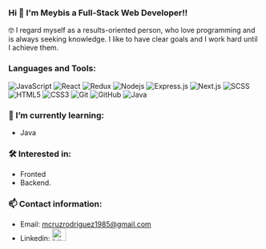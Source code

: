 ### Hi 👋 I'm Meybis a Full-Stack Web Developer!!    

🤓 I regard myself as a results-oriented person, who love programming and is always seeking knowledge. I like to have clear goals and I work hard until I achieve them.

<h3 align="left">Languages and Tools:</h3> 
 
![JavaScript](https://img.shields.io/badge/-JavaScript-black?style=flat-square&logo=javascript)
![React](https://img.shields.io/badge/-React-black?style=flat-square&logo=react)
![Redux](https://img.shields.io/badge/-Redux-black?style=flat-square&logo=Redux)
![Nodejs](https://img.shields.io/badge/-Nodejs-black?style=flat-square&logo=Node.js)
![Express.js](https://img.shields.io/badge/-Express-black?style=flat-square&logo=expressjs)
![Next.js](https://img.shields.io/badge/-Next-black?style=flat-square&logo=Next.js)
![SCSS](https://img.shields.io/badge/-SCSS-black?style=flat-square&logo=SASS)
![HTML5](https://img.shields.io/badge/-HTML5-black?style=flat-square&logo=html5&logoColor=white)
![CSS3](https://img.shields.io/badge/-CSS3-black?style=flat-square&logo=css3)
![Git](https://img.shields.io/badge/-Git-black?style=flat-square&logo=git)
![GitHub](https://img.shields.io/badge/-GitHub-black?style=flat-square&logo=github)
![Java](https://img.shields.io/badge/Spring-6DB33F?style=for-the-badge&logo=spring&logoColor=white)



<h3 align="left">🌱 I’m currently learning:</h3> 

- Java


<h3 align="left">🛠 Interested in:</h3>

- Fronted
- Backend.



<h3 align="left"> 📫 Contact information:</h3>

- Email:  <a href="mailto:mcruzrodriguez1985@gmail.com">mcruzrodriguez1985@gmail.com</a>
- Linkedin:
<a href="https://www.linkedin.com/in/meybis-cruz-rodriguez-5335b8234/" target="blank"><img  src="https://raw.githubusercontent.com/rahuldkjain/github-profile-readme-generator/master/src/images/icons/Social/linked-in-alt.svg" alt="https://www.linkedin.com/in/meybis-cruz-rodriguez-5335b8234/" height="25" width="28" /></a>


<!--
**mcruzr85/mcruzr85** is a ✨ _special_ ✨ repository because its `README.md` (this file) appears on your GitHub profile.

Here are some ideas to get you started:

- 🔭 I’m currently working on ...
- 🌱 I’m currently learning ...
- 👯 I’m looking to collaborate on ...
- 🤔 I’m looking for help with ...
- 💬 Ask me about ...
- 📫 How to reach me: ...
- 😄 Pronouns: ...
- ⚡ Fun fact: ...
-->
